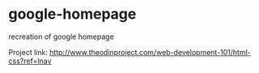 # google-homepage
recreation of google homepage

Project link: http://www.theodinproject.com/web-development-101/html-css?ref=lnav
